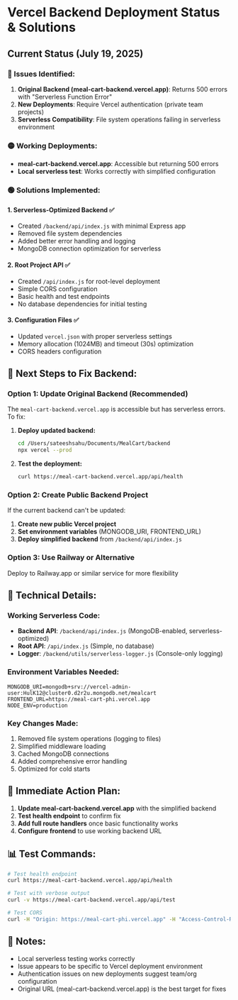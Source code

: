 # Vercel Backend Deployment Status & Solutions

## Current Status (July 19, 2025)

### 🔴 Issues Identified:
1. **Original Backend (meal-cart-backend.vercel.app)**: Returns 500 errors with "Serverless Function Error"
2. **New Deployments**: Require Vercel authentication (private team projects)
3. **Serverless Compatibility**: File system operations failing in serverless environment

### 🟡 Working Deployments:
- **meal-cart-backend.vercel.app**: Accessible but returning 500 errors
- **Local serverless test**: Works correctly with simplified configuration

### 🟢 Solutions Implemented:

#### 1. **Serverless-Optimized Backend** ✅
- Created `/backend/api/index.js` with minimal Express app
- Removed file system dependencies
- Added better error handling and logging
- MongoDB connection optimization for serverless

#### 2. **Root Project API** ✅
- Created `/api/index.js` for root-level deployment
- Simple CORS configuration
- Basic health and test endpoints
- No database dependencies for initial testing

#### 3. **Configuration Files** ✅
- Updated `vercel.json` with proper serverless settings
- Memory allocation (1024MB) and timeout (30s) optimization
- CORS headers configuration

## 🚀 Next Steps to Fix Backend:

### Option 1: Update Original Backend (Recommended)
The `meal-cart-backend.vercel.app` is accessible but has serverless errors. To fix:

1. **Deploy updated backend:**
   ```bash
   cd /Users/sateeshsahu/Documents/MealCart/backend
   npx vercel --prod
   ```

2. **Test the deployment:**
   ```bash
   curl https://meal-cart-backend.vercel.app/api/health
   ```

### Option 2: Create Public Backend Project
If the current backend can't be updated:

1. **Create new public Vercel project**
2. **Set environment variables** (MONGODB_URI, FRONTEND_URL)
3. **Deploy simplified backend** from `/backend/api/index.js`

### Option 3: Use Railway or Alternative
Deploy to Railway.app or similar service for more flexibility

## 🔧 Technical Details:

### Working Serverless Code:
- **Backend API**: `/backend/api/index.js` (MongoDB-enabled, serverless-optimized)
- **Root API**: `/api/index.js` (Simple, no database)
- **Logger**: `/backend/utils/serverless-logger.js` (Console-only logging)

### Environment Variables Needed:
```
MONGODB_URI=mongodb+srv://vercel-admin-user:HulK12@cluster0.d2r2u.mongodb.net/mealcart
FRONTEND_URL=https://meal-cart-phi.vercel.app
NODE_ENV=production
```

### Key Changes Made:
1. Removed file system operations (logging to files)
2. Simplified middleware loading
3. Cached MongoDB connections
4. Added comprehensive error handling
5. Optimized for cold starts

## 🎯 Immediate Action Plan:

1. **Update meal-cart-backend.vercel.app** with the simplified backend
2. **Test health endpoint** to confirm fix
3. **Add full route handlers** once basic functionality works
4. **Configure frontend** to use working backend URL

## 📊 Test Commands:

```bash
# Test health endpoint
curl https://meal-cart-backend.vercel.app/api/health

# Test with verbose output
curl -v https://meal-cart-backend.vercel.app/api/test

# Test CORS
curl -H "Origin: https://meal-cart-phi.vercel.app" -H "Access-Control-Request-Method: GET" -X OPTIONS https://meal-cart-backend.vercel.app/api/health
```

## 📝 Notes:
- Local serverless testing works correctly
- Issue appears to be specific to Vercel deployment environment
- Authentication issues on new deployments suggest team/org configuration
- Original URL (meal-cart-backend.vercel.app) is the best target for fixes
